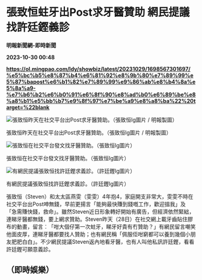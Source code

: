 # 張致恒蛀牙出Post求牙醫贊助 網民提議找許廷鏗義診
**明報新聞網-即時新聞**

**2023-10-30 00:48**

**https://ol.mingpao.com/ldy/showbiz/latest/20231029/1698567301697/%e5%bc%b5%e8%87%b4%e6%81%92%e8%9b%80%e7%89%99%e5%87%bapost%e6%b1%82%e7%89%99%e9%86%ab%e8%b4%8a%e5%8a%a9-%e7%b6%b2%e6%b0%91%e6%8f%90%e8%ad%b0%e6%89%be%e8%a8%b1%e5%bb%b7%e9%8f%97%e7%be%a9%e8%a8%ba%22%20target=%22blank**

![張致恒昨天在社交平台出Post求牙醫贊助。（張致恒Ig圖片 / 明報製圖）](https://fs.mingpao.com/ldy/20231029/s00009/c8fdc5cad481080e7a23b78296f12642.jpg)

張致恒昨天在社交平台出Post求牙醫贊助。（張致恒Ig圖片 / 明報製圖）

![張致恒在社交平台發文找牙醫贊助。（張致恒Ig圖片）](https://fs.mingpao.com/ldy/20231029/s00009/c8fdd736caab6ef447c26e5d88afcff4.jpg)

張致恒在社交平台發文找牙醫贊助。（張致恒Ig圖片）

![有網民提議張致恒找許廷鏗求義診。（許廷鏗Ig圖片）](https://fs.mingpao.com/ldy/20231029/s00009/c8fdee5ba4cab7bbf95d252526ca4f45.jpg)

有網民提議張致恒找許廷鏗求義診。（許廷鏗Ig圖片）

張致恒（Steven）和太太區燕雯（雯雯）4年抱4，家庭開支非常大，雯雯不時在社交平台出Post呻無錢，早前更揚言「能夠最快賺到錢嘅工作，歡迎搵我」及「急需賺快錢，救命」。雖然Steven近日形象轉好開始有廣告，但經濟依然緊絀，連睇牙醫都無錢，要上網求贊助。Steven昨天（28日）在社交網上載牙齒貼住膠布的動畫，留言︰「咁大個仔第一次蛀牙，睇牙好貴有冇贊助？」有網民留言嘲笑他面皮厚，連睇牙醫都要找人贊助；也有網民稱「佩服佢咁窮都可以養到幾個小朋友肥肥白白」。不少網民提議Steven返內地看牙醫，也有人叫他私訊許廷鏗，看看許廷鏗可願意義診。

（即時娛樂）
------